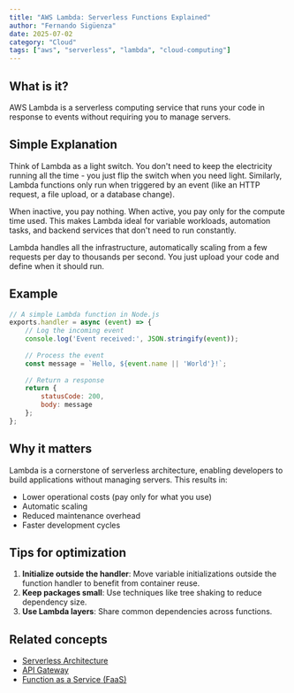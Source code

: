 ```yaml
---
title: "AWS Lambda: Serverless Functions Explained"
author: "Fernando Sigüenza"
date: 2025-07-02
category: "Cloud"
tags: ["aws", "serverless", "lambda", "cloud-computing"]
---
```


## What is it?

AWS Lambda is a serverless computing service that runs your code in response to events without requiring you to manage servers.

## Simple Explanation

Think of Lambda as a light switch. You don't need to keep the electricity running all the time - you just flip the switch when you need light. Similarly, Lambda functions only run when triggered by an event (like an HTTP request, a file upload, or a database change).

When inactive, you pay nothing. When active, you pay only for the compute time used. This makes Lambda ideal for variable workloads, automation tasks, and backend services that don't need to run constantly.

Lambda handles all the infrastructure, automatically scaling from a few requests per day to thousands per second. You just upload your code and define when it should run.

## Example

```javascript
// A simple Lambda function in Node.js
exports.handler = async (event) => {
    // Log the incoming event
    console.log('Event received:', JSON.stringify(event));
    
    // Process the event
    const message = `Hello, ${event.name || 'World'}!`;
    
    // Return a response
    return {
        statusCode: 200,
        body: message
    };
};
```

## Why it matters

Lambda is a cornerstone of serverless architecture, enabling developers to build applications without managing servers. This results in:
- Lower operational costs (pay only for what you use)
- Automatic scaling
- Reduced maintenance overhead
- Faster development cycles

## Tips for optimization

1. **Initialize outside the handler**: Move variable initializations outside the function handler to benefit from container reuse.
2. **Keep packages small**: Use techniques like tree shaking to reduce dependency size.
3. **Use Lambda layers**: Share common dependencies across functions.

## Related concepts

- [Serverless Architecture](/explanations/cloud/serverless-architecture.md)
- [API Gateway](/explanations/cloud/api-gateway.md)
- [Function as a Service (FaaS)](/explanations/cloud/faas.md)
